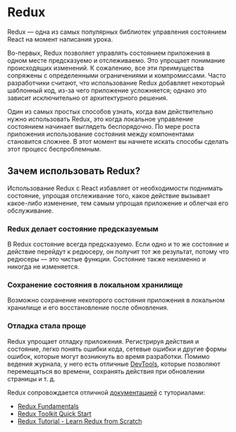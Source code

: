# Redux

Redux — одна из самых популярных библиотек управления состоянием React на момент написания урока.

Во-первых, Redux позволяет управлять состоянием приложения в одном месте предсказуемо и отслеживаемо. Это упрощает понимание происходящих изменений. К сожалению, все эти преимущества сопряжены с определенными ограничениями и компромиссами.
Часто разработчики считают, что использование Redux добавляет некоторый шаблонный код, из-за чего приложение усложняется; однако это зависит исключительно от архитектурного решения.

Один из самых простых способов узнать, когда вам действительно нужно использовать Redux, это когда локальное управление состоянием начинает выглядеть беспорядочно.
По мере роста приложения использование состояния между компонентами становится сложнее.
В этот момент вы начнете искать способы сделать этот процесс беспроблемным.

## Зачем использовать Redux?

Использование Redux с React избавляет от необходимости поднимать состояние, упрощая отслеживание того, какое действие вызывает какое-либо изменение, тем самым упрощая приложение и облегчая его обслуживание.

### Redux делает состояние предсказуемым

В Redux состояние всегда предсказуемо. Если одно и то же состояние и действие перейдут к редюсеру, он получит тот же результат, потому что редюсеры — это чистые функции. Состояние также неизменно и никогда не изменяется.

### Сохранение состояния в локальном хранилище

Возможно сохранение некоторого состояния приложения в локальном хранилище и его восстановление после обновления.

### Отладка стала проще

Redux упрощает отладку приложения. Регистрируя действия и состояние, легко понять ошибки кода, сетевые ошибки и другие формы ошибок, которые могут возникнуть во время разработки.
Помимо ведения журнала, у него есть отличные [DevTools](https://github.com/zalmoxisus/redux-devtools-extension), которые позволяют перемещаться во времени, сохранять действия при обновлении страницы и т. д.

Redux сопровождается отличной [документацией](https://redux.js.org/) с туториалами:

- [Redux Fundamentals](https://redux.js.org/tutorials/fundamentals/part-1-overview)
- [Redux Toolkit Quick Start](https://redux-toolkit.js.org/tutorials/quick-start)
- [Redux Tutorial - Learn Redux from Scratch](https://youtu.be/poQXNp9ItL4)
